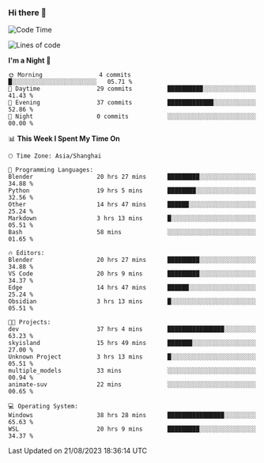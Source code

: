 ### Hi there 👋

<!--
**GwenKaplan/GwenKaplan** is a ✨ _special_ ✨ repository because its `README.md` (this file) appears on your GitHub profile.

Here are some ideas to get you started:

- 🔭 I’m currently working on ...
- 🌱 I’m currently learning ...
- 👯 I’m looking to collaborate on ...
- 🤔 I’m looking for help with ...
- 💬 Ask me about ...
- 📫 How to reach me: ...
- 😄 Pronouns: ...
- ⚡ Fun fact: ...
-->

<!--START_SECTION:waka-->
![Code Time](http://img.shields.io/badge/Code%20Time-436%20hrs%2027%20mins-blue)

![Lines of code](https://img.shields.io/badge/From%20Hello%20World%20I%27ve%20Written-108.5%20thousand%20lines%20of%20code-blue)

**I'm a Night 🦉** 

```text
🌞 Morning                4 commits           █░░░░░░░░░░░░░░░░░░░░░░░░   05.71 % 
🌆 Daytime                29 commits          ██████████░░░░░░░░░░░░░░░   41.43 % 
🌃 Evening                37 commits          █████████████░░░░░░░░░░░░   52.86 % 
🌙 Night                  0 commits           ░░░░░░░░░░░░░░░░░░░░░░░░░   00.00 % 
```


📊 **This Week I Spent My Time On** 

```text
🕑︎ Time Zone: Asia/Shanghai

💬 Programming Languages: 
Blender                  20 hrs 27 mins      █████████░░░░░░░░░░░░░░░░   34.88 % 
Python                   19 hrs 5 mins       ████████░░░░░░░░░░░░░░░░░   32.56 % 
Other                    14 hrs 47 mins      ██████░░░░░░░░░░░░░░░░░░░   25.24 % 
Markdown                 3 hrs 13 mins       █░░░░░░░░░░░░░░░░░░░░░░░░   05.51 % 
Bash                     58 mins             ░░░░░░░░░░░░░░░░░░░░░░░░░   01.65 % 

🔥 Editors: 
Blender                  20 hrs 27 mins      █████████░░░░░░░░░░░░░░░░   34.88 % 
VS Code                  20 hrs 9 mins       █████████░░░░░░░░░░░░░░░░   34.37 % 
Edge                     14 hrs 47 mins      ██████░░░░░░░░░░░░░░░░░░░   25.24 % 
Obsidian                 3 hrs 13 mins       █░░░░░░░░░░░░░░░░░░░░░░░░   05.51 % 

🐱‍💻 Projects: 
dev                      37 hrs 4 mins       ████████████████░░░░░░░░░   63.23 % 
skyisland                15 hrs 49 mins      ███████░░░░░░░░░░░░░░░░░░   27.00 % 
Unknown Project          3 hrs 13 mins       █░░░░░░░░░░░░░░░░░░░░░░░░   05.51 % 
multiple_models          33 mins             ░░░░░░░░░░░░░░░░░░░░░░░░░   00.94 % 
animate-suv              22 mins             ░░░░░░░░░░░░░░░░░░░░░░░░░   00.65 % 

💻 Operating System: 
Windows                  38 hrs 28 mins      ████████████████░░░░░░░░░   65.63 % 
WSL                      20 hrs 9 mins       █████████░░░░░░░░░░░░░░░░   34.37 % 
```


 Last Updated on 21/08/2023 18:36:14 UTC
<!--END_SECTION:waka-->
